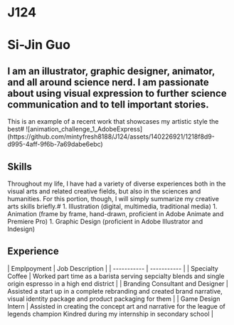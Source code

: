 # J124
<h1>Si-Jin Guo</h1>
<h2>I am an illustrator, graphic designer, animator, and all around science nerd. I am passionate about using visual expression to further science communication and to tell important stories.</h2>
This is an example of a recent work that showcases my artistic style the best#
![animation_challenge_1_AdobeExpress](https://github.com/mintyfresh8188/J124/assets/140226921/1218f8d9-d995-4aff-9f6b-7a69dabe6ebc)

<h2> Skills </h2>
Throughout my life, I have had a variety of diverse experiences both in the visual arts and related creative fields, but also in the sciences and humanities. For this portion, though, I will simply summarize my creative arts skills briefly.#
1. Illustration (digital, multimedia, traditional media)
1. Animation (frame by frame, hand-drawn, proficient in Adobe Animate and Premiere Pro)
1. Graphic Design (proficient in Adobe Illustrator and Indesign)

<h2> Experience </h2>
| Emplpoyment   | Job Description |
| ----------- | ----------- |
| Specialty Coffee | Worked part time as a barista serving sepcialty blends and single origin espresso in a high end district |
| Branding Consultant and Designer  | Assisted a start up in a complete rebranding and created brand narrative, visual identity package and product packaging for them |
| Game Design Intern  | Assisted in creating the concept art and narrative for the league of legends champion Kindred during my internship in secondary school |
